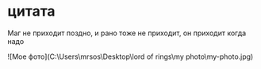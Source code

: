 # цитата
Маг не приходит поздно, и рано тоже не приходит, он приходит когда надо

![Мое фото](C:\Users\mrsos\Desktop\lord of rings\my photo\my-photo.jpg)
